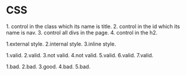 # CSS
<!-- from1to4 -->

<!--task1-->
<p>1. control in the class which its name is title.
2. control in the id which its name is nav.
3. control all divs in the page.
4. control in the h2.</p>

<!--task2-->
 1.external style.
 2.internal style.
 3.inline style.

<!--task5-->
1.valid.
2.valid.
3.not valid.
4.not valid.
5.valid.
6.valid.
7.valid.

<!--task6-->
1.bad.
2.bad.
3.good.
4.bad.
5.bad.

